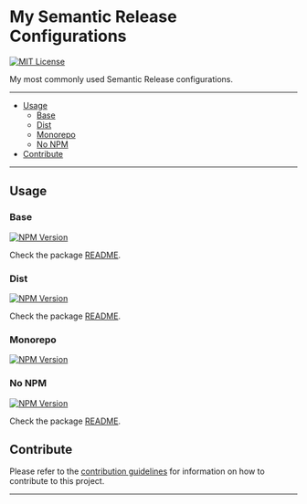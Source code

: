 # My Semantic Release Configurations

[![MIT License][img-license]][lnk-license]

My most commonly used Semantic Release configurations.

---

- [Usage](#usage)
  - [Base](#base)
  - [Dist](#dist)
  - [Monorepo](#monorepo)
  - [No NPM](#no-npm)
- [Contribute](#contribute)

---

## Usage

### Base

[![NPM Version][img-npm-base]][lnk-npm-base]

Check the package [README](packages/base/README.md).

### Dist

[![NPM Version][img-npm-dist]][lnk-npm-dist]

Check the package [README](packages/dist/README.md).

### Monorepo

[![NPM Version][img-npm-monorepo]][lnk-npm-monorepo]

### No NPM

[![NPM Version][img-npm-no-npm]][lnk-npm-no-npm]

Check the package [README](packages/no-npm/README.md).

## Contribute

Please refer to the [contribution guidelines](./CONTRIBUTING.md) for information on how to contribute to this project.

---

[img-license]: https://img.shields.io/github/license/ivangabriele/semantic-release-config?style=for-the-badge
[img-npm-base]: https://img.shields.io/npm/v/@ivangabriele/semantic-release-config-base?style=for-the-badge
[img-npm-dist]: https://img.shields.io/npm/v/@ivangabriele/semantic-release-config-dist?style=for-the-badge
[img-npm-monorepo]: https://img.shields.io/npm/v/@ivangabriele/semantic-release-config-monorepo?style=for-the-badge
[img-npm-no-npm]: https://img.shields.io/npm/v/@ivangabriele/semantic-release-config-no-npm?style=for-the-badge
[lnk-license]: https://github.com/ivangabriele/semantic-release-config/blob/main/LICENSE
[lnk-npm-base]: https://www.npmjs.com/package/@ivangabriele/semantic-release-config-base
[lnk-npm-dist]: https://www.npmjs.com/package/@ivangabriele/semantic-release-config-dist
[lnk-npm-monorepo]: https://www.npmjs.com/package/@ivangabriele/semantic-release-config-monorepo
[lnk-npm-no-npm]: https://www.npmjs.com/package/@ivangabriele/semantic-release-config-no-npm

